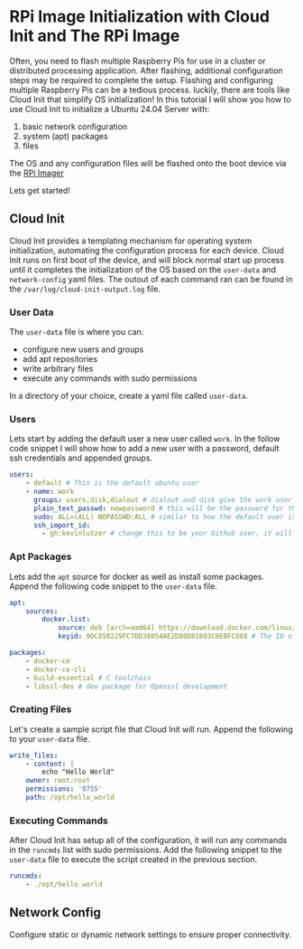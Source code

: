 # RPi Image Initialization with Cloud Init and The RPi Image

Often, you need to flash multiple Raspberry Pis for use in a cluster or distributed processing application.
After flashing, additional configuration steps may be required to complete the setup.
Flashing and configuring multiple Raspberry Pis can be a tedious process. luckily, there are tools like Cloud Init
that simplify OS initialization! In this tutorial I will show you how to use Cloud Init to initialize a Ubuntu 24.04 Server
with:

1. basic network configuration
1. system (apt) packages
1. files

The OS and any configuration files will be flashed onto the boot device via the [RPi Imager](https://github.com/raspberrypi/rpi-imager)

Lets get started!

## Cloud Init

Cloud Init provides a templating mechanism for operating system initialization, automating the configuration process for
 each device. Cloud Init runs on first boot of the device, and will block normal start up process until
 it completes the initialization of the OS based on the `user-data` and `network-config` yaml files. The outout of
  each command ran can be found in the `/var/log/cloud-init-output.log` file.

### User Data

The `user-data` file is where you can:

- configure new users and groups
- add apt repositories
- write arbitrary files
- execute any commands with sudo permissions

In a directory of your choice, create a yaml file called `user-data`.

### Users

 Lets start by adding the default user a new user
 called `work`. In the follow code snippet I will show how to add a new user with a password, default ssh credentials
 and appended groups.

``` yaml
users:
    - default # This is the default ubuntu user
    - name: work
      groups: users,disk,dialout # dialout and disk give the work user access to storage and any connected serial terminals. 
      plain_text_passwd: newpassword # this will be the password for the user you would login with ssh
      sudo: ALL=(ALL) NOPASSWD:ALL # similar to how the default user is
      ssh_import_id:
        - gh:kevinlutzer # change this to be your Github user, it will add your public key so you can SSH into the Rasberry Pi with the same Github private keys
```

### Apt Packages

Lets add the `apt` source for docker as well as install some packages. Append the following code snippet to the
 `user-data` file.

``` yaml
apt:
    sources:
        docker.list:
            source: deb [arch=amd64] https://download.docker.com/linux/ubuntu $RELEASE stable # Where apt can find docker
            keyid: 9DC858229FC7DD38854AE2D88D81803C0EBFCD88 # The ID of the GPG key docker uses

packages:
    - docker-ce
    - docker-ce-cli
    - build-essential # C toolchain
    - libssl-dev # dev package for Openssl development

```

### Creating Files

Let's create a sample script file that Cloud Init will run. Append the following to your `user-data` file.

``` yaml
write_files:
    - content: |
        echo "Hello World"
    owner: root:root
    permissions: '0755'
    path: /opt/hello_world
```

### Executing Commands

After Cloud Init has setup all of the configuration, it will run any commands in the `runcmds` list with sudo permissions.
 Add the following snippet to the `user-data` file to execute the script
 created in the previous section.

``` yaml
runcmds: 
    - ./opt/hello_world
```

## Network Config

Configure static or dynamic network settings to ensure proper connectivity.

## 